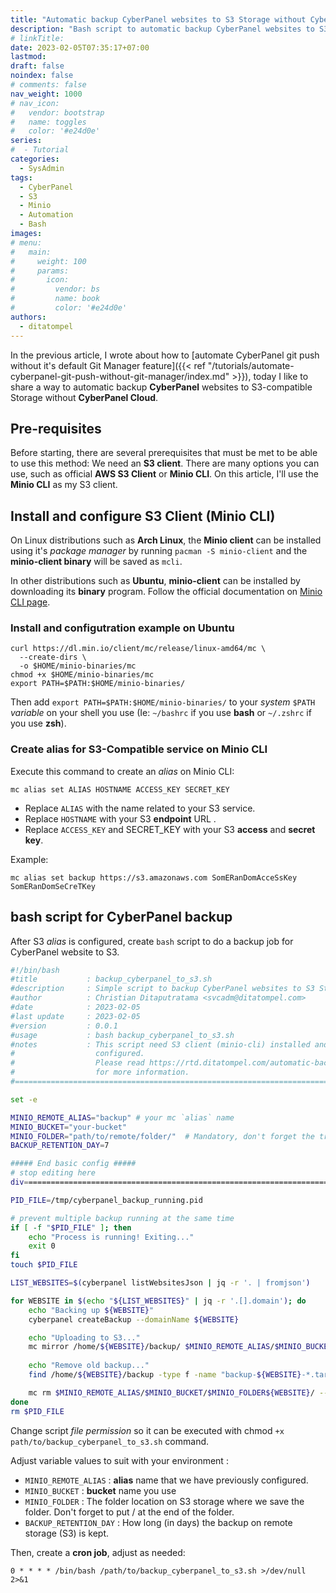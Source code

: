 ```yaml
---
title: "Automatic backup CyberPanel websites to S3 Storage without CyberPanel Cloud"
description: "Bash script to automatic backup CyberPanel websites to S3-compatible Storage without connectiong your CyberPanel instance to CyberPanel Cloud"
# linkTitle:
date: 2023-02-05T07:35:17+07:00
lastmod:
draft: false
noindex: false
# comments: false
nav_weight: 1000
# nav_icon:
#   vendor: bootstrap
#   name: toggles
#   color: '#e24d0e'
series:
#  - Tutorial
categories:
  - SysAdmin
tags:
  - CyberPanel
  - S3
  - Minio
  - Automation
  - Bash
images:
# menu:
#   main:
#     weight: 100
#     params:
#       icon:
#         vendor: bs
#         name: book
#         color: '#e24d0e'
authors:
  - ditatompel
---
```


In the previous article, I wrote about how to [automate CyberPanel git push without it's default Git Manager feature]({{< ref "/tutorials/automate-cyberpanel-git-push-without-git-manager/index.md" >}}), today I like to share a way to automatic backup **CyberPanel** websites to S3-compatible Storage without **CyberPanel Cloud**.

<!--more-->

## Pre-requisites
Before starting, there are several prerequisites that must be met to be able to use this method: We need an **S3 client**. There are many options you can use, such as official **AWS S3 Client** or **Minio CLI**. On this article, I'll use the **Minio CLI** as my S3 client.

## Install and configure S3 Client (Minio CLI)
On Linux distributions such as **Arch Linux**, the **Minio client** can be installed using it's *package manager* by running `pacman -S minio-client` and the **minio-client binary** will be saved as `mcli`.

In other distributions such as **Ubuntu**, **minio-client** can be installed by downloading its **binary** program. Follow the official documentation on [Minio CLI page](https://min.io/docs/minio/linux/reference/minio-mc.html).

### Install and configutration example on Ubuntu
```shell
curl https://dl.min.io/client/mc/release/linux-amd64/mc \
  --create-dirs \
  -o $HOME/minio-binaries/mc
chmod +x $HOME/minio-binaries/mc
export PATH=$PATH:$HOME/minio-binaries/
```
Then add `export PATH=$PATH:$HOME/minio-binaries/` to your *system* `$PATH` *variable* on your shell you use (Ie: `~/bashrc` if you use **bash** or `~/.zshrc` if you use **zsh**).

### Create alias for S3-Compatible service on Minio CLI
Execute this command to create an *alias* on Minio CLI:
```shell
mc alias set ALIAS HOSTNAME ACCESS_KEY SECRET_KEY
```
- Replace `ALIAS` with the name related to your S3 service.
- Replace `HOSTNAME` with your S3 **endpoint** URL .
- Replace `ACCESS_KEY` and SECRET_KEY with your S3 **access** and **secret key**.

Example:
```shell
mc alias set backup https://s3.amazonaws.com SomERanDomAcceSsKey SomERanDomSeCreTKey
```

## bash script for CyberPanel backup
After S3 *alias* is configured, create `bash` script to do a backup job for CyberPanel website to S3.
```bash
#!/bin/bash
#title           : backup_cyberpanel_to_s3.sh
#description     : Simple script to backup CyberPanel websites to S3 Storage.
#author          : Christian Ditaputratama <svcadm@ditatompel.com>
#date            : 2023-02-05
#last update     : 2023-02-05
#version         : 0.0.1
#usage           : bash backup_cyberpanel_to_s3.sh
#notes           : This script need S3 client (minio-cli) installed and
#                  configured.
#                  Please read https://rtd.ditatompel.com/automatic-backup-cyberpanel-websites-to-s3-storage
#                  for more information.
#==============================================================================

set -e

MINIO_REMOTE_ALIAS="backup" # your mc `alias` name
MINIO_BUCKET="your-bucket"
MINIO_FOLDER="path/to/remote/folder/"  # Mandatory, don't forget the trailing slash at the end
BACKUP_RETENTION_DAY=7

##### End basic config #####
# stop editing here
div============================================================================

PID_FILE=/tmp/cyberpanel_backup_running.pid

# prevent multiple backup running at the same time
if [ -f "$PID_FILE" ]; then
    echo "Process is running! Exiting..."
    exit 0
fi
touch $PID_FILE

LIST_WEBSITES=$(cyberpanel listWebsitesJson | jq -r '. | fromjson')

for WEBSITE in $(echo "${LIST_WEBSITES}" | jq -r '.[].domain'); do
    echo "Backing up ${WEBSITE}"
    cyberpanel createBackup --domainName ${WEBSITE}

    echo "Uploading to S3..."
    mc mirror /home/${WEBSITE}/backup/ $MINIO_REMOTE_ALIAS/$MINIO_BUCKET/$MINIO_FOLDER${WEBSITE}/ --overwrite
    
    echo "Remove old backup..."
    find /home/${WEBSITE}/backup -type f -name "backup-${WEBSITE}-*.tar.gz" -delete

    mc rm $MINIO_REMOTE_ALIAS/$MINIO_BUCKET/$MINIO_FOLDER${WEBSITE}/ --recursive --dangerous --force --older-than ${BACKUP_RETENTION_DAY}d
done
rm $PID_FILE
```

Change script *file permission* so it can be executed with  chmod `+x path/to/backup_cyberpanel_to_s3.sh` command.

Adjust variable values to suit with your environment :
- `MINIO_REMOTE_ALIAS` :  **alias** name that we have previously configured.
- `MINIO_BUCKET` : **bucket** name you use
- `MINIO_FOLDER` : The folder location on S3 storage where we save the folder. Don't forget to put / at the end of the folder.
- `BACKUP_RETENTION_DAY` : How long (in days) the backup on remote storage (S3) is kept.

Then, create a **cron job**, adjust as needed:
```plain
0 * * * * /bin/bash /path/to/backup_cyberpanel_to_s3.sh >/dev/null 2>&1
```
